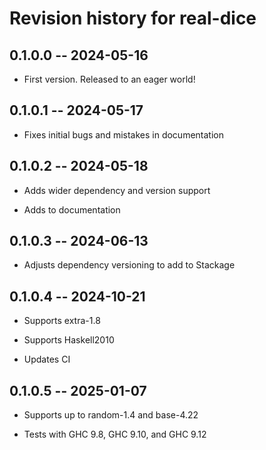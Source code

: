 # Revision history for real-dice

## 0.1.0.0 -- 2024-05-16

* First version. Released to an eager world!

## 0.1.0.1 -- 2024-05-17

* Fixes initial bugs and mistakes in documentation

## 0.1.0.2 -- 2024-05-18

* Adds wider dependency and version support

* Adds to documentation

## 0.1.0.3 -- 2024-06-13

* Adjusts dependency versioning to add to Stackage

## 0.1.0.4 -- 2024-10-21

* Supports extra-1.8

* Supports Haskell2010

* Updates CI

## 0.1.0.5 -- 2025-01-07

* Supports up to random-1.4 and base-4.22

* Tests with GHC 9.8, GHC 9.10, and GHC 9.12 
